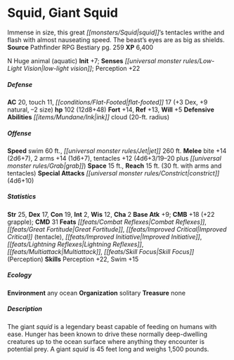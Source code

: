 ﻿---
cssclass: [monsters]
title1: Squid, Giant Squid
desc_short: Immense in size, this great squid's tentacles writhe and flash with almost
  nauseating speed. The beast's eyes are as big as shields.
title2: Giant Squid
CR: 9
sources:
- name: Pathfinder RPG Bestiary
  page: 259
  link: http://paizo.com/products/btpy8auu?Pathfinder-Roleplaying-Game-Bestiary
XP: 6400
alignment: N
size: Huge
type: animal
subtypes:
- aquatic
initiative:
  bonus: 7
senses:
  low-light vision: true
AC:
  AC: 20
  touch: 11
  flat_footed: 17
  components:
    dex: 3
    natural: 9
    size: -2
HP:
  HP: 102
  long: 12d8+48
saves:
  fort: 14
  ref: 13
  will: 5
defensive_abilities:
- ink cloud (20-ft. radius)
speeds:
  swim: 60
  jet: 260
attacks:
  melee:
  - - text: bite +14 (2d6+7)
      entries:
      - - damage: 2d6+7
      attack: bite
      bonus:
      - 14
    - text: 2 arms +14 (1d6+7)
      entries:
      - - damage: 1d6+7
      count: 2
      attack: arms
      bonus:
      - 14
    - text: tentacles +12 (4d6+3/19-20 plus grab)
      entries:
      - - damage: 4d6+3
          crit_range: 19-20
        - effect: grab
      attack: tentacles
      bonus:
      - 12
  special:
  - constrict (4d6+10)
space: 15
reach: 15
reach_other: 30 ft. with arms and tentacles
ability_scores:
  STR: 25
  DEX: 17
  CON: 19
  INT: 2
  WIS: 12
  CHA: 2
BAB: 9
CMB: 18
CMB_other: +22 grapple
CMD: 31
feats:
- name: Combat Reflexes
- name: Great Fortitude
- name: Improved Critical (tentacle)
- name: Improved Initiative
- name: Lightning Reflexes
- is_bonus: true
  name: Multiattack
- name: Skill Focus (Perception)
skills:
  Perception: 22
  Swim: 15
ecology:
  environment: any ocean
  organization: solitary
  treasure_type: none
desc_long: The giant squid is a legendary beast capable of feeding on humans with
  ease. Hunger has been known to drive these normally deep-dwelling creatures up to
  the ocean surface where anything they encounter is potential prey. A giant squid
  is 45 feet long and weighs 1,500 pounds.

---

# Squid, Giant Squid
Immense in size, this great _[[monsters/Squid|squid]]_’s tentacles writhe and flash with almost nauseating speed. The beast’s eyes are as big as shields.
**Source** Pathfinder RPG Bestiary pg. 259
**XP** 6,400

N Huge animal (aquatic)
**Init** +7; **Senses** _[[universal monster rules/Low-Light Vision|low-light vision]]_; Perception +22

##### Defense

**AC** 20, touch 11, _[[conditions/Flat-Footed|flat-footed]]_ 17 (+3 Dex, +9 natural, –2 size)
**hp** 102 (12d8+48)
**Fort** +14, **Ref** +13, **Will** +5
**Defensive Abilities** _[[items/Mundane/Ink|ink]]_ cloud (20-ft. radius)

##### Offense
**Speed** swim 60 ft., _[[universal monster rules/Jet|jet]]_ 260 ft.
**Melee** bite +14 (2d6+7), 2 arms +14 (1d6+7), tentacles +12 (4d6+3/19–20 plus _[[universal monster rules/Grab|grab]]_)
**Space** 15 ft., **Reach** 15 ft. (30 ft. with arms and tentacles)
**Special Attacks** _[[universal monster rules/Constrict|constrict]]_ (4d6+10)

##### Statistics
**Str** 25, **Dex** 17, **Con** 19, **Int** 2, **Wis** 12, **Cha** 2
**Base Atk** +9; **CMB** +18 (+22 grapple); **CMD** 31
**Feats** _[[feats/Combat Reflexes|Combat Reflexes]]_, _[[feats/Great Fortitude|Great Fortitude]]_, _[[feats/Improved Critical|Improved Critical]]_ (tentacle), _[[feats/Improved Initiative|Improved Initiative]]_, _[[feats/Lightning Reflexes|Lightning Reflexes]]_, _[[feats/Multiattack|Multiattack]]_, _[[feats/Skill Focus|Skill Focus]]_ (Perception)
**Skills** Perception +22, Swim +15

##### Ecology

**Environment** any ocean
**Organization** solitary
**Treasure** none

##### Description

The giant _squid_ is a legendary beast capable of feeding on humans with ease. Hunger has been known to drive these normally deep-dwelling creatures up to the ocean surface where anything they encounter is potential prey. A giant _squid_ is 45 feet long and weighs 1,500 pounds.